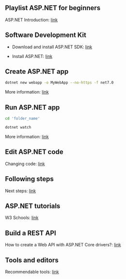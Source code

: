 ## Playlist ASP.NET for beginners
ASP.NET Introduction: [link](https://www.youtube.com/watch?v=lE8NdaX97m0&list=PLdo4fOcmZ0oW8nviYduHq7bmKode-p8Wy)

## Software Development Kit
- Download and install ASP.NET SDK: [link](https://dotnet.microsoft.com/en-us/download/dotnet)

- Install ASP.NET: [link](https://dotnet.microsoft.com/en-us/learn/aspnet/hello-world-tutorial/install)

## Create ASP.NET app
```bash
dotnet new webapp -o MyWebApp --no-https -f net7.0
```

More information: [link](https://dotnet.microsoft.com/en-us/learn/aspnet/hello-world-tutorial/create)

## Run ASP.NET app
```bash
cd 'folder_name'

dotnet watch
```

More information: [link](https://dotnet.microsoft.com/en-us/learn/aspnet/hello-world-tutorial/run)

## Edit ASP.NET code
Changing code: [link](https://dotnet.microsoft.com/en-us/learn/aspnet/hello-world-tutorial/modify)

## Following steps
Next steps: [link](https://dotnet.microsoft.com/en-us/learn/aspnet/hello-world-tutorial/next)

## ASP.NET tutorials
W3 Schools: [link](https://www.w3schools.com/asp/default.asp)

## Build a REST API
How to create a Web API with ASP.NET Core drivers?: [link](https://docs.microsoft.com/es-es/learn/modules/build-web-api-aspnet-core/?WT.mc_id=dotnet-35129-website)

## Tools and editors
Recommendable tools: [link](https://dotnet.microsoft.com/en-us/platform/tools)